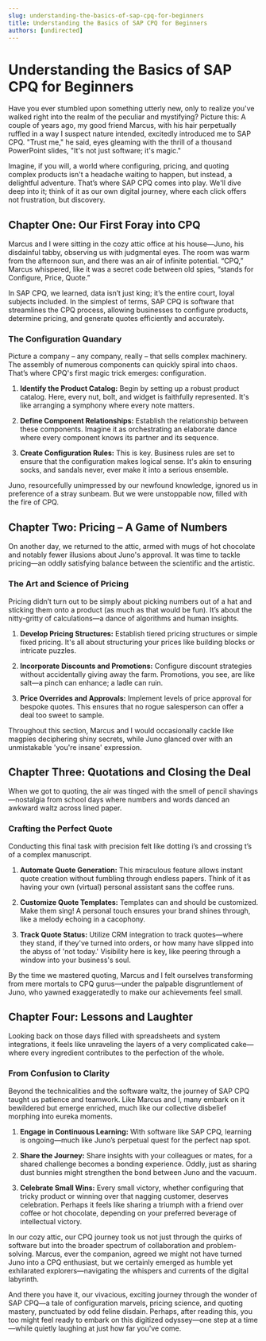 ```yaml
---
slug: understanding-the-basics-of-sap-cpq-for-beginners
title: Understanding the Basics of SAP CPQ for Beginners
authors: [undirected]
---
```



# Understanding the Basics of SAP CPQ for Beginners

Have you ever stumbled upon something utterly new, only to realize you've walked right into the realm of the peculiar and mystifying? Picture this: A couple of years ago, my good friend Marcus, with his hair perpetually ruffled in a way I suspect nature intended, excitedly introduced me to SAP CPQ. "Trust me," he said, eyes gleaming with the thrill of a thousand PowerPoint slides, "It's not just software; it's magic."

Imagine, if you will, a world where configuring, pricing, and quoting complex products isn't a headache waiting to happen, but instead, a delightful adventure. That’s where SAP CPQ comes into play. We'll dive deep into it; think of it as our own digital journey, where each click offers not frustration, but discovery.

## Chapter One: Our First Foray into CPQ

Marcus and I were sitting in the cozy attic office at his house—Juno, his disdainful tabby, observing us with judgmental eyes. The room was warm from the afternoon sun, and there was an air of infinite potential. “CPQ,” Marcus whispered, like it was a secret code between old spies, “stands for Configure, Price, Quote.”

In SAP CPQ, we learned, data isn’t just king; it’s the entire court, loyal subjects included. In the simplest of terms, SAP CPQ is software that streamlines the CPQ process, allowing businesses to configure products, determine pricing, and generate quotes efficiently and accurately.

### The Configuration Quandary

Picture a company – any company, really – that sells complex machinery. The assembly of numerous components can quickly spiral into chaos. That’s where CPQ's first magic trick emerges: configuration.

1. **Identify the Product Catalog:** Begin by setting up a robust product catalog. Here, every nut, bolt, and widget is faithfully represented. It's like arranging a symphony where every note matters.
   
2. **Define Component Relationships:** Establish the relationship between these components. Imagine it as orchestrating an elaborate dance where every component knows its partner and its sequence.

3. **Create Configuration Rules:** This is key. Business rules are set to ensure that the configuration makes logical sense. It's akin to ensuring socks, and sandals never, ever make it into a serious ensemble.

Juno, resourcefully unimpressed by our newfound knowledge, ignored us in preference of a stray sunbeam. But we were unstoppable now, filled with the fire of CPQ.

## Chapter Two: Pricing – A Game of Numbers

On another day, we returned to the attic, armed with mugs of hot chocolate and notably fewer illusions about Juno's approval. It was time to tackle pricing—an oddly satisfying balance between the scientific and the artistic.

### The Art and Science of Pricing

Pricing didn’t turn out to be simply about picking numbers out of a hat and sticking them onto a product (as much as that would be fun). It’s about the nitty-gritty of calculations—a dance of algorithms and human insights.

1. **Develop Pricing Structures:** Establish tiered pricing structures or simple fixed pricing. It's all about structuring your prices like building blocks or intricate puzzles.

2. **Incorporate Discounts and Promotions:** Configure discount strategies without accidentally giving away the farm. Promotions, you see, are like salt—a pinch can enhance; a ladle can ruin.

3. **Price Overrides and Approvals:** Implement levels of price approval for bespoke quotes. This ensures that no rogue salesperson can offer a deal too sweet to sample.

Throughout this section, Marcus and I would occasionally cackle like magpies deciphering shiny secrets, while Juno glanced over with an unmistakable 'you're insane' expression.

## Chapter Three: Quotations and Closing the Deal

When we got to quoting, the air was tinged with the smell of pencil shavings—nostalgia from school days where numbers and words danced an awkward waltz across lined paper.

### Crafting the Perfect Quote

Conducting this final task with precision felt like dotting i’s and crossing t’s of a complex manuscript.

1. **Automate Quote Generation:** This miraculous feature allows instant quote creation without fumbling through endless papers. Think of it as having your own (virtual) personal assistant sans the coffee runs.

2. **Customize Quote Templates:** Templates can and should be customized. Make them sing! A personal touch ensures your brand shines through, like a melody echoing in a cacophony.

3. **Track Quote Status:** Utilize CRM integration to track quotes—where they stand, if they've turned into orders, or how many have slipped into the abyss of 'not today.' Visibility here is key, like peering through a window into your business's soul.

By the time we mastered quoting, Marcus and I felt ourselves transforming from mere mortals to CPQ gurus—under the palpable disgruntlement of Juno, who yawned exaggeratedly to make our achievements feel small.

## Chapter Four: Lessons and Laughter

Looking back on those days filled with spreadsheets and system integrations, it feels like unraveling the layers of a very complicated cake—where every ingredient contributes to the perfection of the whole.

### From Confusion to Clarity

Beyond the technicalities and the software waltz, the journey of SAP CPQ taught us patience and teamwork. Like Marcus and I, many embark on it bewildered but emerge enriched, much like our collective disbelief morphing into eureka moments.

1. **Engage in Continuous Learning:** With software like SAP CPQ, learning is ongoing—much like Juno’s perpetual quest for the perfect nap spot.

2. **Share the Journey:** Share insights with your colleagues or mates, for a shared challenge becomes a bonding experience. Oddly, just as sharing dust bunnies might strengthen the bond between Juno and the vacuum.

3. **Celebrate Small Wins:** Every small victory, whether configuring that tricky product or winning over that nagging customer, deserves celebration. Perhaps it feels like sharing a triumph with a friend over coffee or hot chocolate, depending on your preferred beverage of intellectual victory.

In our cozy attic, our CPQ journey took us not just through the quirks of software but into the broader spectrum of collaboration and problem-solving. Marcus, ever the companion, agreed we might not have turned Juno into a CPQ enthusiast, but we certainly emerged as humble yet exhilarated explorers—navigating the whispers and currents of the digital labyrinth.

And there you have it, our vivacious, exciting journey through the wonder of SAP CPQ—a tale of configuration marvels, pricing science, and quoting mastery, punctuated by odd feline disdain. Perhaps, after reading this, you too might feel ready to embark on this digitized odyssey—one step at a time—while quietly laughing at just how far you've come.